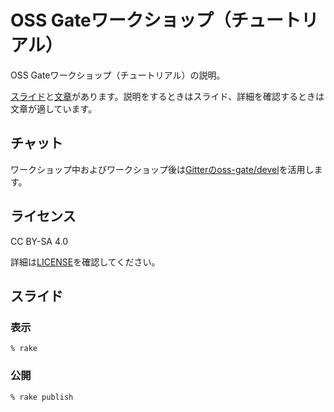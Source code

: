 # OSS Gateワークショップ（チュートリアル）

OSS Gateワークショップ（チュートリアル）の説明。

[スライド](scenario.rab)と[文章](scenario.md)があります。説明をするときはスライド、詳細を確認するときは文章が適しています。

## チャット

ワークショップ中およびワークショップ後は[Gitterのoss-gate/devel](https://gitter.im/oss-gate/devel)を活用します。

## ライセンス

CC BY-SA 4.0

詳細は[LICENSE](LICENSE)を確認してください。

## スライド

### 表示

```console
% rake
```

### 公開

```console
% rake publish
```
